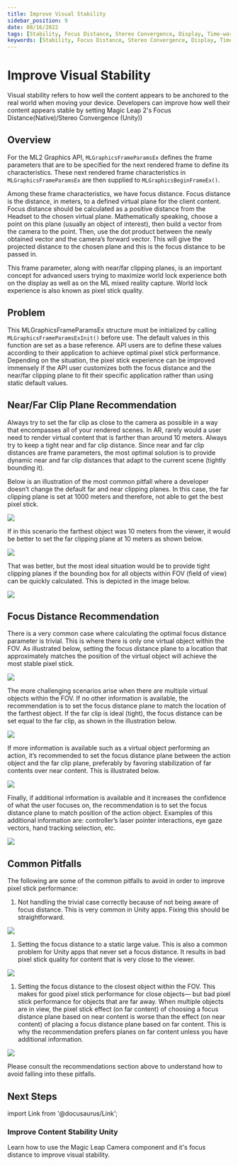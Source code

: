 ```yaml
---
title: Improve Visual Stability
sidebar_position: 9
date: 08/16/2022
tags: [Stability, Focus Distance, Stereo Convergence, Display, Time-warp]
keywords: [Stability, Focus Distance, Stereo Convergence, Display, Time-warp]
---
```


# Improve Visual Stability

Visual stability refers to how well the content appears to be anchored to the real world when moving your device. Developers can improve how well their content appears stable by setting Magic Leap 2's Focus Distance(Native)/Stereo Convergence (Unity))

## Overview

For the ML2 Graphics API, `MLGraphicsFrameParamsEx` defines the frame parameters that are to be specified for the next rendered frame to define its characteristics. These next rendered frame characteristics in `MLGraphicsFrameParamsEx` are then supplied to `MLGraphicsBeginFrameEx()`.

Among these frame characteristics, we have focus distance. Focus distance is the distance, in meters, to a defined virtual plane for the client content. Focus distance should be calculated as a positive distance from the Headset to the chosen virtual plane. Mathematically speaking, choose a point on this plane (usually an object of interest), then build a vector from the camera to the point. Then, use the dot product between the newly obtained vector and the camera’s forward vector. This will give the projected distance to the chosen plane and this is the focus distance to be passed in.

This frame parameter, along with near/far clipping planes, is an important concept for advanced users trying to maximize world lock experience both on the display as well as on the ML mixed reality capture. World lock experience is also known as pixel stick quality.

## Problem

This MLGraphicsFrameParamsEx structure must be initialized by calling `MLGraphicsFrameParamsExInit()`  before use. The default values in this function are set as a base reference. API users are to define these values according to their application to achieve optimal pixel stick performance. Depending on the situation, the pixel stick experience can be improved immensely if the API user customizes both the focus distance and the near/far clipping plane to fit their specific application rather than using static default values.

## Near/Far Clip Plane Recommendation

Always try to set the far clip as close to the camera as possible in a way that encompasses all of your rendered scenes. In AR, rarely would a user need to render virtual content that is farther than around 10 meters. Always try to keep a tight near and far clip distance. Since near and far clip distances are frame parameters, the most optimal solution is to provide dynamic near and far clip distances that adapt to the current scene (tightly bounding it).

Below is an illustration of the most common pitfall where a developer doesn’t change the default far and near clipping planes. In this case, the far clipping plane is set at 1000 meters and therefore, not able to get the best pixel stick.

![](/img/focus-distance/focus_distance_001.png)

If in this scenario the farthest object was 10 meters from the viewer, it would be better to set the far clipping plane at 10 meters as shown below.

![](/img/focus-distance/focus_distance_002.png)

That was better, but the most ideal situation would be to provide tight clipping planes if the bounding box for all objects within FOV (field of view) can be quickly calculated. This is depicted in the image below.

![](/img/focus-distance/focus_distance_003.png)

## Focus Distance Recommendation

There is a very common case where calculating the optimal focus distance parameter is trivial. This is where there is only one virtual object within the FOV. As illustrated below, setting the focus distance plane to a location that approximately matches the position of the virtual object will achieve the most stable pixel stick.

![](/img/focus-distance/focus_distance_004.png)

The more challenging scenarios arise when there are multiple virtual objects within the FOV. If no other information is available, the recommendation is to set the focus distance plane to match the location of the farthest object. If the far clip is ideal (tight), the focus distance can be set equal to the far clip, as shown in the illustration below.

![](/img/focus-distance/focus_distance_005.png)

If more information is available such as a virtual object performing an action, it’s recommended to set the focus distance plane between the action object and the far clip plane, preferably by favoring stabilization of far contents over near content. This is illustrated below.

![](/img/focus-distance/focus_distance_006.png)

Finally, if additional information is available and it increases the confidence of what the user focuses on, the recommendation is to set the focus distance plane to match position of the action object. Examples of this additional information are: controller’s laser pointer interactions, eye gaze vectors, hand tracking selection, etc.

![](/img/focus-distance/focus_distance_007.png)

## Common Pitfalls

The following are some of the common pitfalls to avoid in order to improve pixel stick performance:


1) Not handling the trivial case correctly because of not being aware of focus distance. This is very common in Unity apps. Fixing this should be straightforward.

![](/img/focus-distance/focus_distance_008.png)

1) Setting the focus distance to a static large value. This is also a common problem for Unity apps that never set a focus distance. It results in bad pixel stick quality for content that is very close to the viewer.

![](/img/focus-distance/focus_distance_009.png)

1) Setting the focus distance to the closest object within the FOV. This makes for good pixel stick performance for close objects— but bad pixel stick performance for objects that are far away. When multiple objects are in view, the pixel stick effect (on far content) of choosing a focus distance plane based on near content is worse than the effect (on near content) of placing a focus distance plane based on far content. This is why the recommendation prefers planes on far content unless you have additional information.

![](/img/focus-distance/focus_distance_010.png)

Please consult the recommendations section above to understand how to avoid falling into these pitfalls.

## Next Steps

import Link from '@docusaurus/Link';

<h3><Link to="versioned_docs/version-03-Jan-2023/guides/unity/display/unity-stabilization-overview.md"> Improve Content Stability Unity</Link> </h3>

Learn how to use the Magic Leap Camera component and it's focus distance to improve visual stability.


